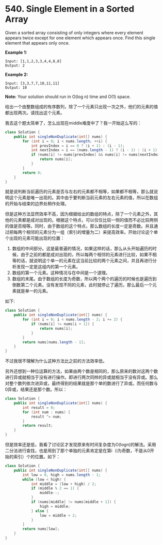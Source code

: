 # 540. Single Element in a Sorted Array





Given a sorted array consisting of only integers where every element appears twice except for one element which appears once. Find this single element that appears only once.

**Example 1:**

```
Input: [1,1,2,3,3,4,4,8,8]
Output: 2

```

**Example 2:**

```
Input: [3,3,7,7,10,11,11]
Output: 10

```

**Note:** Your solution should run in O(log n) time and O(1) space.

给出一个由整数组成的有序数列，除了一个元素只出现一次之外，他们的元素的值都出现两次。请找出这个元素。

我去这个题太简单了，怎么出现在middle难度中了？我一开始这么写的：

```java
class Solution {
    public int singleNonDuplicate(int[] nums) {
        for (int i = 0; i < nums.length; ++i) {
            int prevIndex = i == 0 ? (i + 1) : (i - 1);
            int nextIndex = i == (nums.length - 1) ? (i - 1) : (i + 1);
            if (nums[i] != nums[prevIndex] && nums[i] != nums[nextIndex]) {
                return nums[i];
            }
        }
        return 0;
    }
}
```

就是说判断当前遍历的元素是否与左右的元素都不相等，如果都不相等，那么就说明这个元素是唯一出现的。其中由于要判断当前元素的左右元素的值，所以在数组的开始与结束的边界处稍作处理。

但是这种方法显然效率不高，因为根据给出的数组的特点，除了一个元素之外，其他的元素都是成对出现的。根据这个特点，可以仅仅比较一侧的值而不必比较两侧的值是否相等。同时，由于数组的这个特点，那么数组的长度一定是奇数。并且通过把每两个相邻的元素分为一组（索引的增量为二）来提高效率。开始讨论这个单个出现的元素可能出现的位置：

1. 数组的中间部分。这是最普遍的情况，如果这样的话，那么从头开始遍历的时候，由于之前的都是成对出现的，所以每两个相邻的元素进行比较，如果不相等的话，就说明这个单一的元素在这当前比较的两个元素之间，并且再进行分析发现一定是这组内的第一个元素。
2. 数组的第一个元素。这种情况与在中间是一个道理。
3. 数组的末尾。由于数组的长度为奇数，所以两个两个的遍历的时候也是遍历到倒数第二个元素。没有发现不同的元素，此时就停止了遍历。那么最后一个元素就是单一的元素。

如下:

```java
class Solution {
    public int singleNonDuplicate(int[] nums) {
        for (int i = 0; i < nums.length - 2; i += 2) {
            if (nums[i] != nums[i + 1]) {
                return nums[i];
            }
        }
        return nums[nums.length - 1];
    }
}
```

不过我很不理解为什么这种方法比之前的方法效率低。

另外还想到一种位运算的方法，如果由两个数是相同的，那么原来的数对这两个数进行异或就相当于没有进行操作。即进行两次同样的异或就相当于没有异或。那么对整个数列依次进异或，最终得到的结果就是那个单的数进行了异或。而任何数与0异或，结果还是那个数。所以：

```java
class Solution {
    public int singleNonDuplicate(int[] nums) {
        int result = 0;
        for (int num : nums) {
            result ^= num;
        }
        return result;
    }
}
```

但是效率还是低，我看了讨论区才发现原来有时间复杂度为O(logn)的解法。采用二分法进行查找，也是用到了那个单独的元素肯定是在第i（i为奇数，不是从0开始的索引）个的位置。如下：

```java
class Solution {
    public int singleNonDuplicate(int[] nums) {
        int low = 0, high = nums.length - 1;
        while (low < high) {
            int middle = (low + high) / 2;
            if (middle % 2 == 1) {
                middle--;
            }
            if (nums[middle] != nums[middle + 1]) {
                high = middle;
            } else {
                low = middle + 2;
            }
        }
        return nums[low];
    }
}
```



